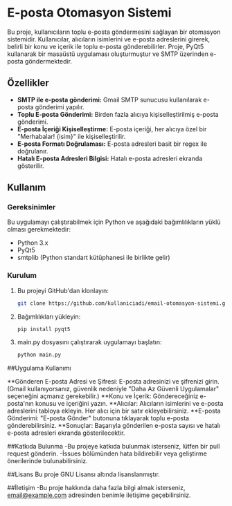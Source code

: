 # E-posta Otomasyon Sistemi

Bu proje, kullanıcıların toplu e-posta göndermesini sağlayan bir otomasyon sistemidir. Kullanıcılar, alıcıların isimlerini ve e-posta adreslerini girerek, belirli bir konu ve içerik ile toplu e-posta gönderebilirler. Proje, PyQt5 kullanarak bir masaüstü uygulaması oluşturmuştur ve SMTP üzerinden e-posta göndermektedir.

## Özellikler

- **SMTP ile e-posta gönderimi:** Gmail SMTP sunucusu kullanılarak e-posta gönderimi yapılır.
- **Toplu E-posta Gönderimi:** Birden fazla alıcıya kişiselleştirilmiş e-posta gönderimi.
- **E-posta İçeriği Kişiselleştirme:** E-posta içeriği, her alıcıya özel bir "Merhabalar! {isim}" ile kişiselleştirilir.
- **E-posta Formatı Doğrulaması:** E-posta adresleri basit bir regex ile doğrulanır.
- **Hatalı E-posta Adresleri Bilgisi:** Hatalı e-posta adresleri ekranda gösterilir.

## Kullanım

### Gereksinimler

Bu uygulamayı çalıştırabilmek için Python ve aşağıdaki bağımlılıkların yüklü olması gerekmektedir:

- Python 3.x
- PyQt5
- smtplib (Python standart kütüphanesi ile birlikte gelir)

### Kurulum

1. Bu projeyi GitHub'dan klonlayın:

   ```bash
   git clone https://github.com/kullaniciadi/email-otomasyon-sistemi.git
2. Bağımlılıkları yükleyin:
   
   ```bash
   pip install pyqt5

3. main.py dosyasını çalıştırarak uygulamayı başlatın:

   ```bash
   python main.py

##Uygulama Kullanımı

**Gönderen E-posta Adresi ve Şifresi: E-posta adresinizi ve şifrenizi girin. (Gmail kullanıyorsanız, güvenlik nedeniyle "Daha Az Güvenli Uygulamalar" seçeneğini açmanız gerekebilir.)
**Konu ve İçerik: Göndereceğiniz e-posta'nın konusu ve içeriğini yazın.
**Alıcılar: Alıcıların isimlerini ve e-posta adreslerini tabloya ekleyin. Her alıcı için bir satır ekleyebilirsiniz.
**E-posta Gönderimi: "E-posta Gönder" butonuna tıklayarak toplu e-posta gönderebilirsiniz.
**Sonuçlar: Başarıyla gönderilen e-posta sayısı ve hatalı e-posta adresleri ekranda gösterilecektir.

##Katkıda Bulunma
-Bu projeye katkıda bulunmak isterseniz, lütfen bir pull request gönderin.
-İssues bölümünden hata bildirebilir veya geliştirme önerilerinde bulunabilirsiniz.

##Lisans
Bu proje GNU Lisansı altında lisanslanmıştır.

##İletişim
-Bu proje hakkında daha fazla bilgi almak isterseniz, email@example.com adresinden benimle iletişime geçebilirsiniz.




